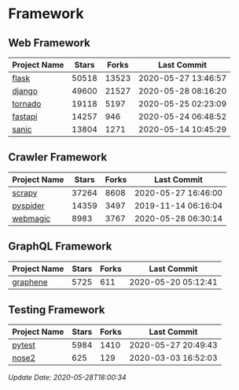 # Framework

## Web Framework

| Project Name | Stars | Forks | Last Commit |
| ------------ | ----- | ----- | ----------- |
| [flask](https://github.com/pallets/flask) | 50518 | 13523 | 2020-05-27 13:46:57 |
| [django](https://github.com/django/django) | 49600 | 21527 | 2020-05-28 08:16:20 |
| [tornado](https://github.com/tornadoweb/tornado) | 19118 | 5197 | 2020-05-25 02:23:09 |
| [fastapi](https://github.com/tiangolo/fastapi) | 14257 | 946 | 2020-05-24 06:48:52 |
| [sanic](https://github.com/huge-success/sanic) | 13804 | 1271 | 2020-05-14 10:45:29 |

## Crawler Framework

| Project Name | Stars | Forks | Last Commit |
| ------------ | ----- | ----- | ----------- |
| [scrapy](https://github.com/scrapy/scrapy) | 37264 | 8608 | 2020-05-27 16:46:00 |
| [pyspider](https://github.com/binux/pyspider) | 14359 | 3497 | 2019-11-14 06:16:04 |
| [webmagic](https://github.com/code4craft/webmagic) | 8983 | 3767 | 2020-05-28 06:30:14 |

## GraphQL Framework

| Project Name | Stars | Forks | Last Commit |
| ------------ | ----- | ----- | ----------- |
| [graphene](https://github.com/graphql-python/graphene) | 5725 | 611 | 2020-05-20 05:12:41 |

## Testing Framework

| Project Name | Stars | Forks | Last Commit |
| ------------ | ----- | ----- | ----------- |
| [pytest](https://github.com/pytest-dev/pytest) | 5984 | 1410 | 2020-05-27 20:49:43 |
| [nose2](https://github.com/nose-devs/nose2) | 625 | 129 | 2020-03-03 16:52:03 |

*Update Date: 2020-05-28T18:00:34*